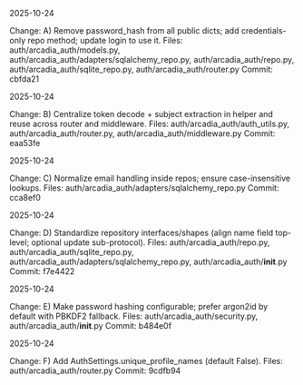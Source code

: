 2025-10-24

Change: A) Remove password_hash from all public dicts; add credentials-only repo method; update login to use it.
Files: auth/arcadia_auth/models.py, auth/arcadia_auth/adapters/sqlalchemy_repo.py, auth/arcadia_auth/repo.py, auth/arcadia_auth/sqlite_repo.py, auth/arcadia_auth/router.py
Commit: cbfda21

2025-10-24

Change: B) Centralize token decode + subject extraction in helper and reuse across router and middleware.
Files: auth/arcadia_auth/auth_utils.py, auth/arcadia_auth/router.py, auth/arcadia_auth/middleware.py
Commit: eaa53fe

2025-10-24

Change: C) Normalize email handling inside repos; ensure case-insensitive lookups.
Files: auth/arcadia_auth/adapters/sqlalchemy_repo.py
Commit: cca8ef0

2025-10-24

Change: D) Standardize repository interfaces/shapes (align name field top-level; optional update sub-protocol).
Files: auth/arcadia_auth/repo.py, auth/arcadia_auth/sqlite_repo.py, auth/arcadia_auth/adapters/sqlalchemy_repo.py, auth/arcadia_auth/__init__.py
Commit: f7e4422

2025-10-24

Change: E) Make password hashing configurable; prefer argon2id by default with PBKDF2 fallback.
Files: auth/arcadia_auth/security.py, auth/arcadia_auth/__init__.py
Commit: b484e0f

2025-10-24

Change: F) Add AuthSettings.unique_profile_names (default False).
Files: auth/arcadia_auth/router.py
Commit: 9cdfb94
